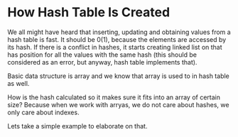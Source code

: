 # How Hash Table Is Created

We all might have heard that inserting, updating and obtaining values from a hash table is fast. It should be 0\(1\), because the elements are accessed by its hash. If there is a conflict in hashes, it starts creating linked list on that has position for all the values with the same hash \(this should be considered as an error, but anyway, hash table implements that\). 

Basic data structure is array and we know that array is used to in hash table as well. 

How is the hash calculated so it makes sure it fits into an array of certain size? Because when we work with arryas, we do not care about hashes, we only care about indexes.

Lets take a simple example to elaborate on that. 



